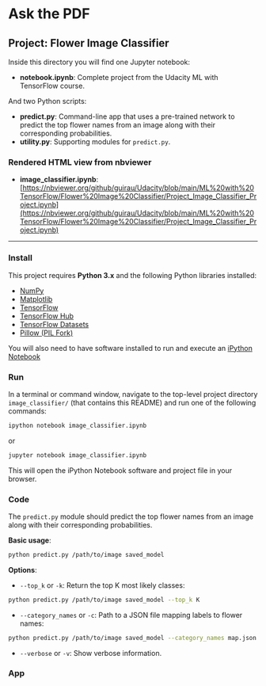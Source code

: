 # Ask the PDF
## Project: Flower Image Classifier

Inside this directory you will find one Jupyter notebook:

- **notebook.ipynb**: Complete project from the Udacity ML with TensorFlow course.

And two Python scripts:

- **predict.py**: Command-line app that uses a pre-trained network to predict the top flower names from an image along with their corresponding probabilities.
- **utility.py**: Supporting modules for `predict.py`.

### Rendered HTML view from nbviewer

- **image_classifier.ipynb**: [https://nbviewer.org/github/guirau/Udacity/blob/main/ML%20with%20TensorFlow/Flower%20Image%20Classifier/Project_Image_Classifier_Project.ipynb](https://nbviewer.org/github/guirau/Udacity/blob/main/ML%20with%20TensorFlow/Flower%20Image%20Classifier/Project_Image_Classifier_Project.ipynb)

---

### Install

This project requires **Python 3.x** and the following Python libraries installed:

- [NumPy](http://www.numpy.org/)
- [Matplotlib](http://matplotlib.org/)
- [TensorFlow](https://www.tensorflow.org/)
- [TensorFlow Hub](https://tfhub.dev/)
- [TensorFlow Datasets](https://www.tensorflow.org/datasets)
- [Pillow (PIL Fork)](https://pillow.readthedocs.io/en/stable/)

You will also need to have software installed to run and execute an [iPython Notebook](http://ipython.org/notebook.html)

### Run

In a terminal or command window, navigate to the top-level project directory `image_classifier/` (that contains this README) and run one of the following commands:

```bash
ipython notebook image_classifier.ipynb
```  
or
```bash
jupyter notebook image_classifier.ipynb
```

This will open the iPython Notebook software and project file in your browser.

### Code

The `predict.py` module should predict the top flower names from an image along with their corresponding probabilities.

**Basic usage**:

```bash
python predict.py /path/to/image saved_model
```

**Options**:

- `--top_k` or `-k`: Return the top K most likely classes:

```bash
python predict.py /path/to/image saved_model --top_k K
```

- `--category_names` or `-c`: Path to a JSON file mapping labels to flower names:

```bash
python predict.py /path/to/image saved_model --category_names map.json
```

- `--verbose` or `-v`: Show verbose information.

### App
